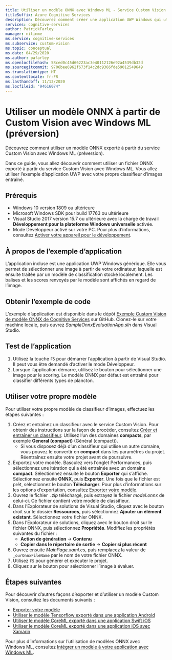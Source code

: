 ```yaml
---
title: Utiliser un modèle ONNX avec Windows ML - Service Custom Vision
titleSuffix: Azure Cognitive Services
description: Découvrez comment créer une application UWP Windows qui utilise un modèle ONNX exporté à partir d’Azure Cognitive Services.
services: cognitive-services
author: PatrickFarley
manager: nitinme
ms.service: cognitive-services
ms.subservice: custom-vision
ms.topic: conceptual
ms.date: 04/29/2020
ms.author: pafarley
ms.openlocfilehash: 58ced0c45d66223ac3e40112126e92a4539db32d
ms.sourcegitcommit: 9706bee6962f673f14c2dc9366fde59012549649
ms.translationtype: HT
ms.contentlocale: fr-FR
ms.lasthandoff: 11/13/2020
ms.locfileid: "94616074"
---
```

# <a name="use-an-onnx-model-from-custom-vision-with-windows-ml-preview"></a>Utiliser un modèle ONNX à partir de Custom Vision avec Windows ML (préversion)

Découvrez comment utiliser un modèle ONNX exporté à partir du service Custom Vision avec Windows ML (préversion).

Dans ce guide, vous allez découvrir comment utiliser un fichier ONNX exporté à partir du service Custom Vision avec Windows ML. Vous allez utiliser l’exemple d’application UWP avec votre propre classifieur d’images entraîné.

## <a name="prerequisites"></a>Prérequis

* Windows 10 version 1809 ou ultérieure
* Microsoft Windows SDK pour build 17763 ou ultérieure
* Visual Studio 2017 version 15.7 ou ultérieure avec la charge de travail __Développement pour la plateforme Windows universelle__ activée.
* Mode Développeur activé sur votre PC. Pour plus d’informations, consultez [Activer votre appareil pour le développement](/windows/uwp/get-started/enable-your-device-for-development).

## <a name="about-the-example-app"></a>À propos de l’exemple d’application

L’application incluse est une application UWP Windows générique. Elle vous permet de sélectionner une image à partir de votre ordinateur, laquelle est ensuite traitée par un modèle de classification stocké localement. Les balises et les scores renvoyés par le modèle sont affichés en regard de l’image.

## <a name="get-the-example-code"></a>Obtenir l’exemple de code

L’exemple d’application est disponible dans le dépôt [Exemple Custom Vision de modèle ONNX de Cognitive Services](https://github.com/Azure-Samples/cognitive-services-onnx-customvision-sample) sur GitHub. Clonez-le sur votre machine locale, puis ouvrez *SampleOnnxEvaluationApp.sln* dans Visual Studio.

## <a name="test-the-application"></a>Test de l’application

1. Utilisez la touche `F5` pour démarrer l’application à partir de Visual Studio. Il peut vous être demandé d’activer le mode Développeur.
1. Lorsque l’application démarre, utilisez le bouton pour sélectionner une image pour le scoring. Le modèle ONNX par défaut est entraîné pour classifier différents types de plancton.

## <a name="use-your-own-model"></a>Utiliser votre propre modèle

Pour utiliser votre propre modèle de classifieur d’images, effectuez les étapes suivantes :

1. Créez et entraînez un classifieur avec le service Custom Vision. Pour obtenir des instructions sur la façon de procéder, consultez [Créer et entraîner un classifieur](./getting-started-build-a-classifier.md). Utilisez l’un des domaines **compacts**, par exemple **General (compact)** (Général (compact)). 
   * Si vous disposez déjà d’un classifieur qui utilise un autre domaine, vous pouvez le convertir en **compact** dans les paramètres du projet. Réentraînez ensuite votre projet avant de poursuivre.
1. Exportez votre modèle. Basculez vers l’onglet Performances, puis sélectionnez une itération qui a été entraînée avec un domaine **compact**. Sélectionnez ensuite le bouton **Exporter** qui s’affiche. Sélectionnez ensuite **ONNX**, puis **Exporter**. Une fois que le fichier est prêt, sélectionnez le bouton **Télécharger**. Pour plus d’informations sur les options d’exportation, consultez [Exporter votre modèle](./export-your-model.md).
1. Ouvrez le fichier  *.zip* téléchargé, puis extrayez le fichier *model.onnx* de celui-ci. Ce fichier contient votre modèle de classifieur.
1. Dans l’Explorateur de solutions de Visual Studio, cliquez avec le bouton droit sur le dossier **Ressources**, puis sélectionnez __Ajouter un élément existant__. Sélectionnez votre fichier ONNX.
1. Dans l’Explorateur de solutions, cliquez avec le bouton droit sur le fichier ONNX, puis sélectionnez **Propriétés**. Modifiez les propriétés suivantes du fichier :
   * __Action de génération__ -> __Contenu__
   * __Copier dans le répertoire de sortie__ -> __Copier si plus récent__
1. Ouvrez ensuite _MainPage.xaml.cs_, puis remplacez la valeur de `_ourOnnxFileName` par le nom de votre fichier ONNX.
1. Utilisez `F5` pour générer et exécuter le projet.
1. Cliquez sur le bouton pour sélectionner l’image à évaluer.

## <a name="next-steps"></a>Étapes suivantes

Pour découvrir d’autres façons d’exporter et d’utiliser un modèle Custom Vision, consultez les documents suivants :

* [Exporter votre modèle](./export-your-model.md)
* [Utiliser le modèle Tensorflow exporté dans une application Android](https://github.com/Azure-Samples/cognitive-services-android-customvision-sample)
* [Utiliser le modèle CoreML exporté dans une application Swift iOS](https://go.microsoft.com/fwlink/?linkid=857726)
* [Utiliser le modèle CoreML exporté dans une application iOS avec Xamarin](https://github.com/xamarin/ios-samples/tree/master/ios11/CoreMLAzureModel)

Pour plus d’informations sur l’utilisation de modèles ONNX avec Windows ML, consultez [Intégrer un modèle à votre application avec Windows ML](/windows/ai/windows-ml/integrate-model).